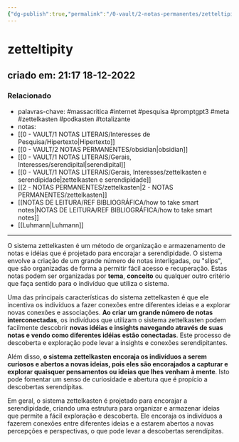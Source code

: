 ```yaml
---
{"dg-publish":true,"permalink":"/0-vault/2-notas-permanentes/zetteltipity/","tags":["permanente","massacritica","internet","pesquisa","promptgpt3","meta","zettelkasten","podkasten","totalizante"],"dgHomeLink":true,"dgShowLocalGraph":true,"dgShowFileTree":true,"dgEnableSearch":true}
---
```


# zetteltipity
## criado em: 21:17 18-12-2022

### Relacionado
- palavras-chave: #massacritica #internet #pesquisa #promptgpt3 #meta #zettelkasten #podkasten #totalizante 
- notas: 
- [[0 - VAULT/1 NOTAS LITERAIS/Interesses de Pesquisa/Hipertexto\|Hipertexto]]
- [[0 - VAULT/2 NOTAS PERMANENTES/obsidian\|obsidian]]
- [[0 - VAULT/1 NOTAS LITERAIS/Gerais, Interesses/serendipital\|serendipital]]
- [[0 - VAULT/1 NOTAS LITERAIS/Gerais, Interesses/zettelkasten e serendipidade\|zettelkasten e serendipidade]]
-  [[2 - NOTAS PERMANENTES/zettelkasten\|2 - NOTAS PERMANENTES/zettelkasten]]
- [[NOTAS DE LEITURA/REF BIBLIOGRÁFICA/how to take smart notes\|NOTAS DE LEITURA/REF BIBLIOGRÁFICA/how to take smart notes]]
- [[Luhmann\|Luhmann]]
---
O sistema zettelkasten é um método de organização e armazenamento de notas e idéias que é projetado para encorajar a serendipidade. O sistema envolve a criação de um grande número de notas interligadas, ou "slips", que são organizadas de forma a permitir fácil acesso e recuperação. Estas notas podem ser organizadas por **tema**, **conceito** ou qualquer outro critério que faça sentido para o indivíduo que utiliza o sistema.

Uma das principais características do sistema zettelkasten é que ele incentiva os indivíduos a fazer conexões entre diferentes ideias e a explorar novas conexões e associações. **Ao criar um grande número de notas interconectadas**, os indivíduos que utilizam o sistema zettelkasten podem facilmente descobrir **novas idéias e insights navegando através de suas notas e vendo como diferentes idéias estão conectadas**. Este processo de descoberta e exploração pode levar a insights e conexões serendipitantes.

Além disso, **o sistema zettelkasten encoraja os indivíduos a serem curiosos e abertos a novas ideias, pois eles são encorajados a capturar e explorar quaisquer pensamentos ou ideias que lhes venham à mente**. Isto pode fomentar um senso de curiosidade e abertura que é propício a descobertas serendípitas.

Em geral, o sistema zettelkasten é projetado para encorajar a serendipidade, criando uma estrutura para organizar e armazenar ideias que permite a fácil exploração e descoberta. Ele encoraja os indivíduos a fazerem conexões entre diferentes ideias e a estarem abertos a novas percepções e perspectivas, o que pode levar a descobertas serendípitas.